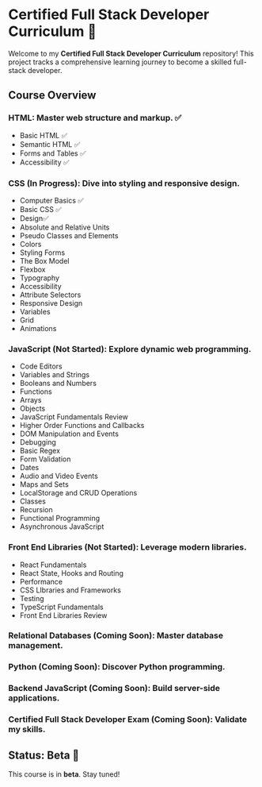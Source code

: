 # Certified Full Stack Developer Curriculum 🌟

Welcome to my **Certified Full Stack Developer Curriculum** repository! This project tracks a comprehensive learning journey to become a skilled full-stack developer.

## Course Overview

### **HTML**: Master web structure and markup. ✅
- Basic HTML ✅
- Semantic HTML ✅
- Forms and Tables ✅
- Accessibility ✅
### **CSS** (In Progress): Dive into styling and responsive design.
- Computer Basics ✅
- Basic CSS ✅
- Design✅
- Absolute and Relative Units
- Pseudo Classes and Elements
- Colors
- Styling Forms
- The Box Model
- Flexbox
- Typography
- Accessibility
- Attribute Selectors
- Responsive Design
- Variables
- Grid
- Animations
### **JavaScript** (Not Started): Explore dynamic web programming.
- Code Editors
- Variables and Strings
- Booleans and Numbers
- Functions
- Arrays
- Objects
- JavaScript Fundamentals Review
- Higher Order Functions and Callbacks
- DOM Manipulation and Events
- Debugging
- Basic Regex
- Form Validation
- Dates
- Audio and Video Events
- Maps and Sets
- LocalStorage and CRUD Operations
- Classes
- Recursion
- Functional Programming
- Asynchronous JavaScript
### **Front End Libraries** (Not Started): Leverage modern libraries.
- React Fundamentals
- React State, Hooks and Routing
- Performance
- CSS LIbraries and Frameworks
- Testing
- TypeScript Fundamentals
- Front End Libraries Review
### **Relational Databases** (Coming Soon): Master database management.
### **Python** (Coming Soon): Discover Python programming.
### **Backend JavaScript** (Coming Soon): Build server-side applications.
### **Certified Full Stack Developer Exam** (Coming Soon): Validate my skills.

## Status: Beta 🚧
This course is in **beta**. Stay tuned!